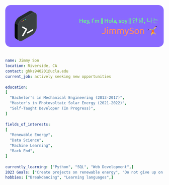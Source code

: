 ![header image](https://github.com/json-0201/json-0201/blob/main/github-header-image.png?raw=true)

```yaml

name: Jimmy Son
location: Riverside, CA
contact: ghks940201@ucla.edu
current_job: actively seeking new opportunities

education:
[
  "Bachelor's in Mechanical Engineering (2013-2017)",
  "Master's in Photovoltaic Solar Energy (2021-2022)",
  "Self-Taught Developer (In Progress)",
]

fields_of_interests:
[
  "Renewable Energy",
  "Data Science",
  "Machine Learning",
  "Back End",
]

currently_learning: ["Python", "SQL", "Web Development",]
2023 Goals: ["Create projects on renewable energy", "Do not give up on coding",]
hobbies: ["Breakdancing", "Learning languages",]

```
